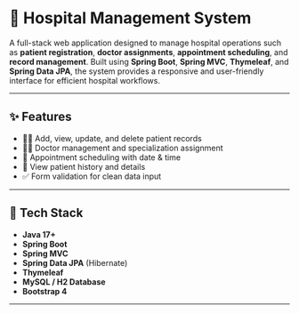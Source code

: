 # 🏥 Hospital Management System

A full-stack web application designed to manage hospital operations such as **patient registration**, **doctor assignments**, **appointment scheduling**, and 
**record management**. Built using **Spring Boot**, **Spring MVC**, **Thymeleaf**, and **Spring Data JPA**, the system provides a responsive and user-friendly
interface for efficient hospital workflows.

---

## ✨ Features

- 🧑‍⚕️ Add, view, update, and delete patient records
- 👨‍⚕️ Doctor management and specialization assignment
- 📅 Appointment scheduling with date & time
- 📂 View patient history and details
- ✅ Form validation for clean data input

---

## 🧰 Tech Stack

- **Java 17+**
- **Spring Boot**
- **Spring MVC**
- **Spring Data JPA** (Hibernate)
- **Thymeleaf**
- **MySQL / H2 Database**
- **Bootstrap 4**

---

